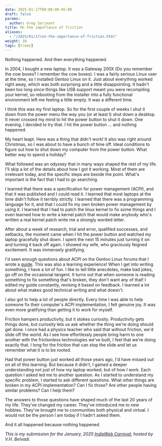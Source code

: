```yaml
---
date: 2025-01-17T00:00:00-05:00
draft: false
params:
  author: Greg Sarjeant
title: On the importance of friction
aliases:
  - "/2025/01/17/on-the-importance-of-friction.html"
weight: 10
tags: [trees]
---
```



Nothing happened. And then everything happened.

In 2004, I bought a new laptop. It was a Gateway 200X (Do you remember the cow boxes? I remember the cow boxes). I was a fairly serious Linux user at the time, so I installed Gentoo Linux on it. Just about everything worked right away, which was both surprising and a little disappointing. It hadn't been too long since things like USB support meant you were recompiling your kernel, so rebooting from the installer into a fully functional environment left me feeling a little empty. It was a different time.

I think this was my first laptop. So for the first couple of weeks I shut it down from the power menu the way you (or at least I) shut down a desktop. It never crossed my mind to hit the power button to shut it down. One evening, I decided to try that. I hit the power button ... and nothing happened.

My heart leapt. Here was a thing that didn't work! It also was right around Christmas, so I was about to have a bunch of time off. Ideal conditions to figure out how to shut down my computer from the power button. What better way to spend a holiday?

What followed was an odyssey that in many ways shaped the rest of my life. I'll skip a lot of the details about how I got it working. Most of them are irrelevant today, and the specific steps are beside the point. What's important is the fact that I had to go searching.

I learned that there was a specification for power management (ACPI), and that it was published and I could read it. I learned that most laptops at the time didn't follow it terribly strictly. I learned that there was a programming language for it, and that I could fix my own broken power management by using it. I learned that I had to patch the linux kernel to fix some things and I even learned how to write a kernel patch that would make anybody who's written a real kernel patch write me a strongly worded letter.

After about a week of research, trial and error, qualified successes, and setbacks, the moment came when I hit the power button and watched my laptop gracefully shut down. I spent the next 15 minutes just turning it on and turning it back off again. I showed my wife, who graciously feigned excitement. It was immensely gratifying.

I'd seen enough questions about ACPI on the Gentoo Linux forums that I wrote a [guide](https://subcultureofone.org/2025/01/17/an-act-of-preservation.html). This was also a learning experience! When I get into writing something, I have a lot of fun. I like to tell little anecdotes, make bad jokes, go off on the occasional tangent. It turns out that when someone is reading something to fix something that's broken, they don't want any of that! I edited my guide constantly, revising it based on feedback. I learned a lot about what makes good technical writing and what doesn't.

I also got to help a lot of people directly. Every time I was able to help someone fix their computer's ACPI implementation, I felt genuine joy. It was even more gratifying than getting it to work for myself.

Friction hampers productivity, but it stokes curiosity. Productivity gets things done, but curiosity lets us ask whether the thing we're doing should get done. I once had a physics teacher who said that without friction, we'd slide off the world. As I see how effortlessly people bring harm to one another with the frictionless technologies we've built, I feel that we're doing exactly that. I long for the friction that can stop the slide and let us remember what it is to be rooted.

Had that power button just worked all those years ago, I'd have missed out on all of this learning. But because it didn't, I gained a deeper understanding not just of how my laptop worked, but of how _I_ work. Each question I asked led me to another question. As I started to understand my specific problem, I started to ask different questions. What other things are broken in my ACPI implementation? Can I fix those? Are other people having similar problems? Can I help them?

The answers to those questions have shaped much of the last 20 years of my life. They've changed my career. They've introduced me to new hobbies. They've brought me to communities both physical and virtual. I would not be the person I am today if I hadn't asked them.

And it all happened because nothing happened.

_This is my submission for the January, 2025 [IndieWeb Carnival](https://vhbelvadi.com/indieweb-carnival-friction), hosted by V.H. Belvadi._


